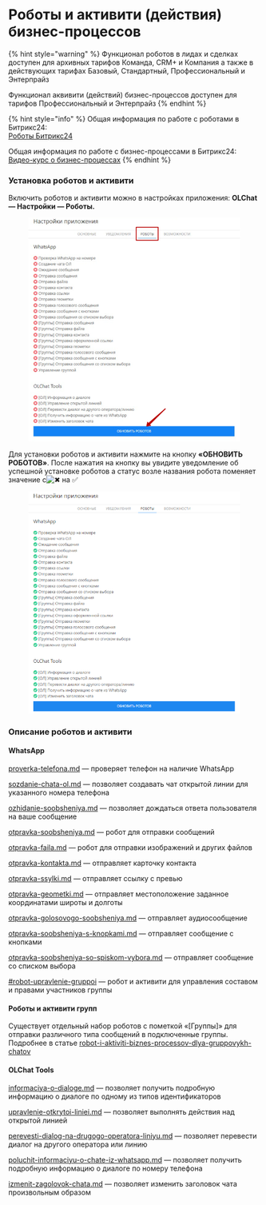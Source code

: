 # Роботы и активити (действия) бизнес-процессов

{% hint style="warning" %}
Функционал роботов в лидах и сделках доступен для архивных тарифов Команда, CRM+ и Компания а также в действующих тарифах Базовый, Стандартный, Профессиональный и Энтерпрайз

Функционал аквивити (действий) бизнес-процессов доступен для тарифов Профессиональный и Энтерпрайз
{% endhint %}

{% hint style="info" %}
Общая информация по работе с роботами в Битрикс24:\
[Роботы Битрикс24](https://helpdesk.bitrix24.ru/open/6908975/)

Общая информация по работе с бизнес-процессами в Битрикс24:\
[Видео-курс о бизнес-процессах](https://helpdesk.bitrix24.ru/open/3092117/)
{% endhint %}

### Установка роботов и активити

Включить роботов и активити можно в настройках приложения: **OLChat — Настройки — Роботы.**

<figure><img src="../../.gitbook/assets/image (1) (1) (1) (1) (1).png" alt=""><figcaption></figcaption></figure>

Для установки роботов и активити нажмите на кнопку **«ОБНОВИТЬ РОБОТОВ»**. После нажатия на кнопку вы увидите уведомление об успешной установке роботов а статус возле названия робота поменяет значение с![✖](https://vk.com/emoji/e/e29c96\_2x.png) на ✅

<figure><img src="../../.gitbook/assets/image (2) (1) (1).png" alt=""><figcaption></figcaption></figure>

### Описание роботов и активити

#### **WhatsApp**

[proverka-telefona.md](proverka-telefona.md "mention") — проверяет телефон на наличие WhatsApp

[sozdanie-chata-ol.md](sozdanie-chata-ol.md "mention") — позволяет создавать чат открытой линии для указанного номера телефона

[ozhidanie-soobsheniya.md](ozhidanie-soobsheniya.md "mention") — позволяет дождаться ответа пользователя на ваше сообщение&#x20;

[otpravka-soobsheniya.md](otpravka-soobsheniya.md "mention") — робот для отправки сообщений

[otpravka-faila.md](otpravka-faila.md "mention") — робот для отправки изображений и других файлов

[otpravka-kontakta.md](otpravka-kontakta.md "mention") — отправляет карточку контакта

[otpravka-ssylki.md](otpravka-ssylki.md "mention") — отправляет ссылку с превью

[otpravka-geometki.md](otpravka-geometki.md "mention") — отправляет местоположение заданное координатами широты и долготы

[otpravka-golosovogo-soobsheniya.md](otpravka-golosovogo-soobsheniya.md "mention") — отправляет аудиосообщение

[otpravka-soobsheniya-s-knopkami.md](otpravka-soobsheniya-s-knopkami.md "mention") — отправляет сообщение с кнопками

[otpravka-soobsheniya-so-spiskom-vybora.md](otpravka-soobsheniya-so-spiskom-vybora.md "mention") — отправляет сообщение со списком выбора

[#robot-upravlenie-gruppoi](../../gruppovye-chaty/robot-i-aktiviti-biznes-processov-dlya-gruppovykh-chatov/upravlenie-gruppoi.md#robot-upravlenie-gruppoi "mention") — робот и активити для управления составом и правами участников группы

#### Роботы и активити групп

Существует отдельный набор роботов с пометкой «\[Группы]» для отправки различного типа сообщений в подключенные группы. Подробнее в статье [robot-i-aktiviti-biznes-processov-dlya-gruppovykh-chatov](../../gruppovye-chaty/robot-i-aktiviti-biznes-processov-dlya-gruppovykh-chatov/ "mention")

#### **OLChat Tools**

[informaciya-o-dialoge.md](informaciya-o-dialoge.md "mention") — позволяет получить подробную информацию о диалоге по одному из типов идентификаторов

[upravlenie-otkrytoi-liniei.md](upravlenie-otkrytoi-liniei.md "mention") — позволяет выполнять действия над открытой линией

[perevesti-dialog-na-drugogo-operatora-liniyu.md](perevesti-dialog-na-drugogo-operatora-liniyu.md "mention") — позволяет перевести диалог на другого оператора или линию

[poluchit-informaciyu-o-chate-iz-whatsapp.md](poluchit-informaciyu-o-chate-iz-whatsapp.md "mention") — позволяет получить подробную информацию о диалоге по номеру телефона

[izmenit-zagolovok-chata.md](izmenit-zagolovok-chata.md "mention") — позволяет изменить заголовок чата произвольным образом
